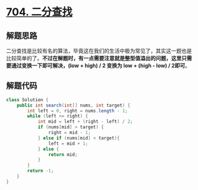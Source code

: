 # [704. 二分查找](https://leetcode-cn.com/problems/binary-search/)

## 解题思路

二分查找是比较有名的算法，毕竟这在我们的生活中极为常见了，其实这一题也是比较简单的了。**不过在解题时，有一点需要注意就是整型值溢出的问题，这里只需要通过变换一下即可解决，(low + high) / 2 变换为 low + (high - low) / 2即可**。 

## 解题代码

```java
class Solution {
    public int search(int[] nums, int target) {
        int left = 0, right = nums.length - 1;
        while (left <= right) {
            int mid = left + (right - left) / 2;
            if (nums[mid] > target) {
                right = mid - 1;
            } else if (nums[mid] < target){
                left = mid + 1;
            } else {
                return mid;
            }
        }
        return -1;
    }
}
```

